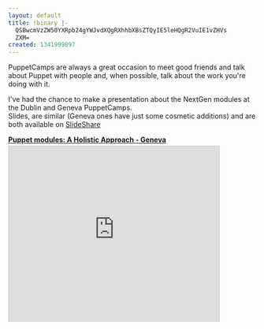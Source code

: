 ```yaml
---
layout: default
title: !binary |-
  QSBwcmVzZW50YXRpb24gYWJvdXQgRXhhbXBsZTQyIE5leHQgR2VuIE1vZHVs
  ZXM=
created: 1341999897
---
```

<p>PuppetCamps are always a great occasion to meet good friends and talk about Puppet with people and, when possible, talk about the work you&#39;re doing with it.</p><p>I&#39;ve had the chance to make a presentation about the NextGen modules at the Dublin and Geneva PuppetCamps.<br />Slides, are similar (Geneva ones have just some cosmetic additions) and are both available on <a href="http://www.slideshare.net/Alvagante" title="SlideShare">SlideShare</a></p>

<div style="width:427px" id="__ss_13603284"> <strong style="display:block;margin:12px 0 4px"><a href="http://www.slideshare.net/Alvagante/puppet-modules-a-holistic-approach-geneva" title="Puppet modules: A Holistic Approach - Geneva" target="_blank">Puppet modules: A Holistic Approach - Geneva</a></strong> <iframe src="http://www.slideshare.net/slideshow/embed_code/13603284" width="427" height="356" frameborder="0" marginwidth="0" marginheight="0" scrolling="no" style="border:1px solid #CCC;border-width:1px 1px 0" allowfullscreen></iframe> </div>
